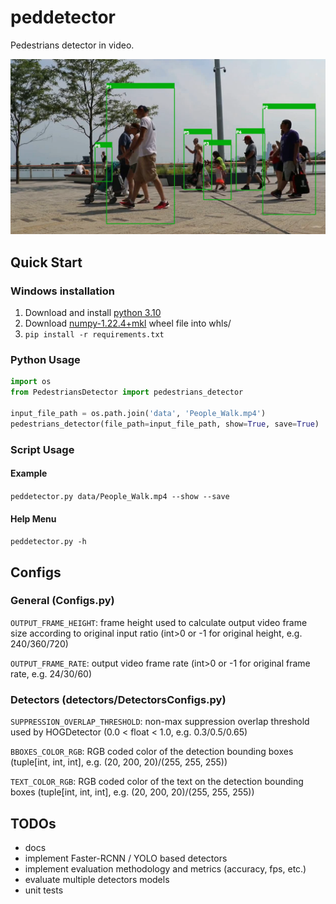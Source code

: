 # peddetector
Pedestrians detector in video.

![detection_example](https://github.com/avshalomd/peddetector/blob/main/data/detection_example.png "Detection example")

## Quick Start
### Windows installation
1. Download and install [python 3.10](https://www.python.org/ftp/python/3.10.5/python-3.10.5-amd64.exe)
2. Download [numpy-1.22.4+mkl](https://www.lfd.uci.edu/~gohlke/pythonlibs/#_numpy) wheel file into whls/
3. `pip install -r requirements.txt`

### Python Usage
```python
import os
from PedestriansDetector import pedestrians_detector

input_file_path = os.path.join('data', 'People_Walk.mp4')
pedestrians_detector(file_path=input_file_path, show=True, save=True)
```

### Script Usage
#### Example
`peddetector.py data/People_Walk.mp4 --show --save`

#### Help Menu
`peddetector.py -h`

## Configs
### General (Configs.py)
`OUTPUT_FRAME_HEIGHT`: frame height used to calculate output video frame size according to original input ratio (int>0 or -1 for original height, e.g. 240/360/720)

`OUTPUT_FRAME_RATE`: output video frame rate (int>0 or -1 for original frame rate, e.g. 24/30/60)
### Detectors (detectors/DetectorsConfigs.py)
`SUPPRESSION_OVERLAP_THRESHOLD`: non-max suppression overlap threshold used by HOGDetector (0.0 < float < 1.0, e.g. 0.3/0.5/0.65)

`BBOXES_COLOR_RGB`: RGB coded color of the detection bounding boxes (tuple[int, int, int], e.g. (20, 200, 20)/(255, 255, 255))

`TEXT_COLOR_RGB`: RGB coded color of the text on the detection bounding boxes (tuple[int, int, int], e.g. (20, 200, 20)/(255, 255, 255))

## TODOs
* docs
* implement Faster-RCNN / YOLO based detectors
* implement evaluation methodology and metrics (accuracy, fps, etc.)
* evaluate multiple detectors models
* unit tests